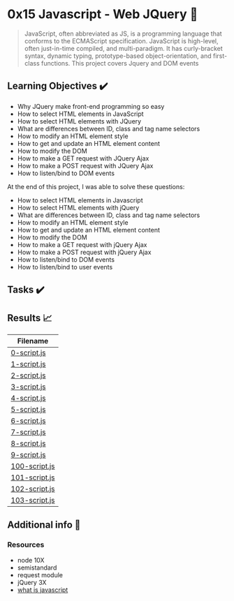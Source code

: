# 0x15 Javascript - Web JQuery :roller_coaster:

> JavaScript, often abbreviated as JS, is a programming language that conforms to the ECMAScript specification. JavaScript is high-level, often just-in-time compiled, and multi-paradigm. It has curly-bracket syntax, dynamic typing, prototype-based object-orientation, and first-class functions. This project covers Jquery and DOM events

## Learning Objectives :heavy_check_mark:

- Why JQuery make front-end programming so easy
- How to select HTML elements in JavaScript
- How to select HTML elements with JQuery
- What are differences between ID, class and tag name selectors
- How to modify an HTML element style
- How to get and update an HTML element content
- How to modify the DOM
- How to make a GET request with JQuery Ajax
- How to make a POST request with JQuery Ajax
- How to listen/bind to DOM events

At the end of this project, I was able to solve these questions:

- How to select HTML elements in Javascript
- How to select HTML elements with jQuery
- What are differences between ID, class and tag name selectors
- How to modify an HTML element style
- How to get and update an HTML element content
- How to modify the DOM
- How to make a GET request with jQuery Ajax
- How to make a POST request with jQuery Ajax
- How to listen/bind to DOM events
- How to listen/bind to user events

## Tasks :heavy_check_mark:

## Results :chart_with_upwards_trend:

| Filename                         |
| -------------------------------- |
| [0-script.js](./0-script.js)     |
| [1-script.js](./1-script.js)     |
| [2-script.js](./2-script.js)     |
| [3-script.js](./3-script.js)     |
| [4-script.js](./4-script.js)     |
| [5-script.js](./5-script.js)     |
| [6-script.js](./6-script.js)     |
| [7-script.js](./7-script.js)     |
| [8-script.js](./8-script.js)     |
| [9-script.js](./9-script.js)     |
| [100-script.js](./100-script.js) |
| [101-script.js](./101-script.js) |
| [102-script.js](./102-script.js) |
| [103-script.js](./103-script.js) |

## Additional info :construction:

### Resources

- node 10X
- semistandard
- request module
- jQuery 3X
- [what is javascript](https://developer.mozilla.org/en-US/docs/Learn/JavaScript/First_steps/What_is_JavaScript)
